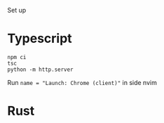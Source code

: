 Set up

# Typescript

```
npm ci
tsc
python -m http.server
```

Run `name = "Launch: Chrome (client)"` in side nvim

# Rust

